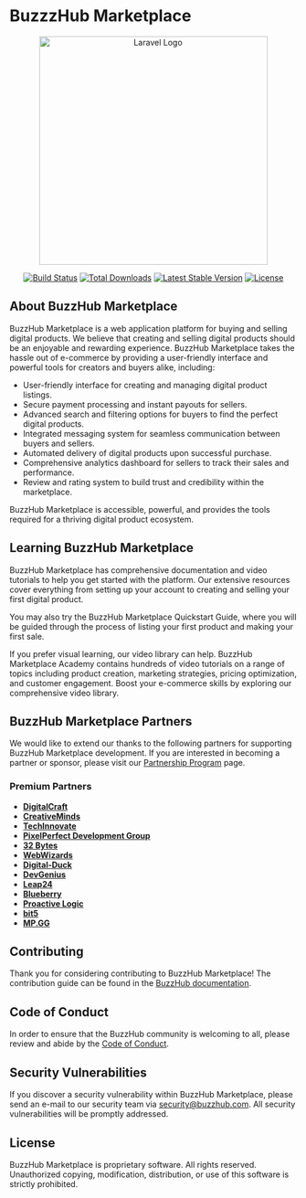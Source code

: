 # BuzzzHub Marketplace

<p align="center"><a href="https://laravel.com" target="_blank"><img src="https://raw.githubusercontent.com/laravel/art/master/logo-lockup/5%20SVG/2%20CMYK/1%20Full%20Color/laravel-logolockup-cmyk-red.svg" width="400" alt="Laravel Logo"></a></p>

<p align="center">
<a href="https://github.com/laravel/framework/actions"><img src="https://github.com/laravel/framework/workflows/tests/badge.svg" alt="Build Status"></a>
<a href="https://packagist.org/packages/laravel/framework"><img src="https://img.shields.io/packagist/dt/laravel/framework" alt="Total Downloads"></a>
<a href="https://packagist.org/packages/laravel/framework"><img src="https://img.shields.io/packagist/v/laravel/framework" alt="Latest Stable Version"></a>
<a href="https://packagist.org/packages/laravel/framework"><img src="https://img.shields.io/packagist/l/laravel/framework" alt="License"></a>
</p>

## About BuzzHub Marketplace

BuzzHub Marketplace is a web application platform for buying and selling digital products. We believe that creating and selling digital products should be an enjoyable and rewarding experience. BuzzHub Marketplace takes the hassle out of e-commerce by providing a user-friendly interface and powerful tools for creators and buyers alike, including:

- User-friendly interface for creating and managing digital product listings.
- Secure payment processing and instant payouts for sellers.
- Advanced search and filtering options for buyers to find the perfect digital products.
- Integrated messaging system for seamless communication between buyers and sellers.
- Automated delivery of digital products upon successful purchase.
- Comprehensive analytics dashboard for sellers to track their sales and performance.
- Review and rating system to build trust and credibility within the marketplace.

BuzzHub Marketplace is accessible, powerful, and provides the tools required for a thriving digital product ecosystem.

## Learning BuzzHub Marketplace

BuzzHub Marketplace has comprehensive documentation and video tutorials to help you get started with the platform. Our extensive resources cover everything from setting up your account to creating and selling your first digital product.

You may also try the BuzzHub Marketplace Quickstart Guide, where you will be guided through the process of listing your first product and making your first sale.

If you prefer visual learning, our video library can help. BuzzHub Marketplace Academy contains hundreds of video tutorials on a range of topics including product creation, marketing strategies, pricing optimization, and customer engagement. Boost your e-commerce skills by exploring our comprehensive video library.

## BuzzHub Marketplace Partners

We would like to extend our thanks to the following partners for supporting BuzzHub Marketplace development. If you are interested in becoming a partner or sponsor, please visit our [Partnership Program](https://buzzhub.com/partners) page.

### Premium Partners

- **[DigitalCraft](https://digitalcraft.com/)**
- **[CreativeMinds](https://creativeminds.co)**
- **[TechInnovate](https://techinnovate.com/)**
- **[PixelPerfect Development Group](https://pixelperfectdev.com)**
- **[32 Bytes](https://32bytes.com)**
- **[WebWizards](https://www.webwizards.com/services/technologies/buzzhub/)**
- **[Digital-Duck](https://digital-duck.co.uk)**
- **[DevGenius](https://devgenius.com/hire-buzzhub-developers)**
- **[Leap24](https://leap24.co.uk)**
- **[Blueberry](https://blueberry.international/buzzhub/)**
- **[Proactive Logic](https://proactivelogic.com)**
- **[bit5](https://bit5.de)**
- **[MP.GG](https://mp.gg)**

## Contributing

Thank you for considering contributing to BuzzHub Marketplace! The contribution guide can be found in the [BuzzHub documentation](https://buzzhub.com/docs/contributions).

## Code of Conduct

In order to ensure that the BuzzHub community is welcoming to all, please review and abide by the [Code of Conduct](https://buzzhub.com/docs/contributions#code-of-conduct).

## Security Vulnerabilities

If you discover a security vulnerability within BuzzHub Marketplace, please send an e-mail to our security team via [security@buzzhub.com](mailto:security@buzzhub.com). All security vulnerabilities will be promptly addressed.

## License

BuzzHub Marketplace is proprietary software. All rights reserved. Unauthorized copying, modification, distribution, or use of this software is strictly prohibited.